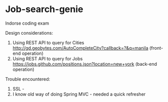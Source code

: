 # Job-search-genie
Indorse coding exam

Design considerations:
1. Using REST API to query for Cities http://gd.geobytes.com/AutoCompleteCity?callback=?&q=manila (front-end operation)
2. Using REST API to query for Jobs https://jobs.github.com/positions.json?location=new+york (back-end operation)

Trouble encountered:
1. SSL - 
2. I know old way of doing Spring MVC - needed a quick refresher 
